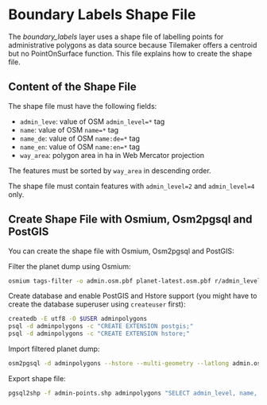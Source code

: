 # Boundary Labels Shape File

The *boundary_labels* layer uses a shape file of labelling points for administrative polygons as data source
because Tilemaker offers a centroid but no PointOnSurface function. This file explains how to create the shape file.

## Content of the Shape File

The shape file must have the following fields:

* `admin_leve`: value of OSM `admin_level=*` tag
* `name`: value of OSM `name=*` tag
* `name_de`: value of OSM `name:de=*` tag
* `name_en`: value of OSM `name:en=*` tag
* `way_area`: polygon area in ha in Web Mercator projection

The features must be sorted by `way_area` in descending order.

The shape file must contain features with `admin_level=2` and `admin_level=4` only.

## Create Shape File with Osmium, Osm2pgsql and PostGIS

You can create the shape file with Osmium, Osm2pgsql and PostGIS:

Filter the planet dump using Osmium:

```sh
osmium tags-filter -o admin.osm.pbf planet-latest.osm.pbf r/admin_level=2 r/admin_level=4
```

Create database and enable PostGIS and Hstore support (you might have to create the database superuser using `createuser` first):

```sh
createdb -E utf8 -O $USER adminpolygons
psql -d adminpolygons -c "CREATE EXTENSION postgis;"
psql -d adminpolygons -c "CREATE EXTENSION hstore;"
```

Import filtered planet dump:

```sh
osm2pgsql -d adminpolygons --hstore --multi-geometry --latlong admin.osm.pbf
```

Export shape file:

```sh
pgsql2shp -f admin-points.shp adminpolygons "SELECT admin_level, name, tags->'name:de' AS name_de, tags->'name:en' AS name_en, ST_Area(ST_Transform(way, 3857)) / 10000 AS way_area, ST_PointOnSurface(way) AS geom FROM planet_osm_polygon WHERE osm_id < 0 AND boundary = 'administrative' AND admin_level IN ('2', '4') ORDER BY way_area DESC;"
```

